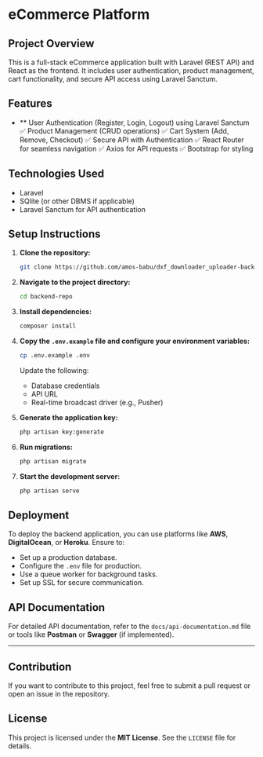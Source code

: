 # eCommerce Platform

## Project Overview
This is a full-stack eCommerce application built with Laravel (REST API) and React as the frontend. It includes user authentication, product management, cart functionality, and secure API access using Laravel Sanctum.

## Features
- ** User Authentication (Register, Login, Logout) using Laravel Sanctum
✅ Product Management (CRUD operations)
✅ Cart System (Add, Remove, Checkout)
✅ Secure API with Authentication
✅ React Router for seamless navigation
✅ Axios for API requests
✅ Bootstrap for styling

## Technologies Used
- Laravel
- SQlite (or other DBMS if applicable)
- Laravel Sanctum for API authentication

## Setup Instructions

1. **Clone the repository:**
   ```bash
   git clone https://github.com/amos-babu/dxf_downloader_uploader-backend.git
   ```

2. **Navigate to the project directory:**
   ```bash
   cd backend-repo
   ```

3. **Install dependencies:**
   ```bash
   composer install
   ```

4. **Copy the `.env.example` file and configure your environment variables:**
   ```bash
   cp .env.example .env
   ```
   Update the following:
   - Database credentials
   - API URL
   - Real-time broadcast driver (e.g., Pusher)

5. **Generate the application key:**
   ```bash
   php artisan key:generate
   ```

6. **Run migrations:**
   ```bash
   php artisan migrate
   ```

7. **Start the development server:**
   ```bash
   php artisan serve
   ```

## Deployment
To deploy the backend application, you can use platforms like **AWS**, **DigitalOcean**, or **Heroku**. Ensure to:
- Set up a production database.
- Configure the `.env` file for production.
- Use a queue worker for background tasks.
- Set up SSL for secure communication.

## API Documentation
For detailed API documentation, refer to the `docs/api-documentation.md` file or tools like **Postman** or **Swagger** (if implemented).

---

## Contribution
If you want to contribute to this project, feel free to submit a pull request or open an issue in the repository.

## License
This project is licensed under the **MIT License**. See the `LICENSE` file for details.
